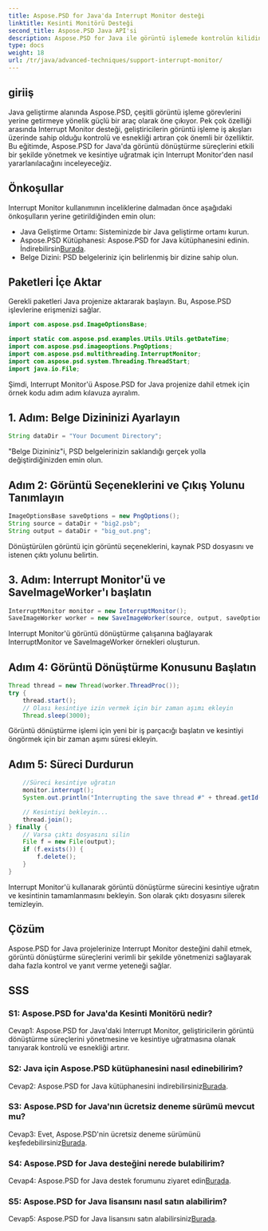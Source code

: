 ```yaml
---
title: Aspose.PSD for Java'da Interrupt Monitor desteği
linktitle: Kesinti Monitörü Desteği
second_title: Aspose.PSD Java API'si
description: Aspose.PSD for Java ile görüntü işlemede kontrolün kilidini açın. Esnek iş akışları için süreçleri kesintiye uğratmayı öğrenin.
type: docs
weight: 18
url: /tr/java/advanced-techniques/support-interrupt-monitor/
---
```

## giriiş

Java geliştirme alanında Aspose.PSD, çeşitli görüntü işleme görevlerini yerine getirmeye yönelik güçlü bir araç olarak öne çıkıyor. Pek çok özelliği arasında Interrupt Monitor desteği, geliştiricilerin görüntü işleme iş akışları üzerinde sahip olduğu kontrolü ve esnekliği artıran çok önemli bir özelliktir. Bu eğitimde, Aspose.PSD for Java'da görüntü dönüştürme süreçlerini etkili bir şekilde yönetmek ve kesintiye uğratmak için Interrupt Monitor'den nasıl yararlanılacağını inceleyeceğiz.

## Önkoşullar

Interrupt Monitor kullanımının inceliklerine dalmadan önce aşağıdaki önkoşulların yerine getirildiğinden emin olun:

- Java Geliştirme Ortamı: Sisteminizde bir Java geliştirme ortamı kurun.
-  Aspose.PSD Kütüphanesi: Aspose.PSD for Java kütüphanesini edinin. İndirebilirsin[Burada](https://releases.aspose.com/psd/java/).
- Belge Dizini: PSD belgeleriniz için belirlenmiş bir dizine sahip olun.

## Paketleri İçe Aktar

Gerekli paketleri Java projenize aktararak başlayın. Bu, Aspose.PSD işlevlerine erişmenizi sağlar.

```java
import com.aspose.psd.ImageOptionsBase;

import static com.aspose.psd.examples.Utils.Utils.getDateTime;
import com.aspose.psd.imageoptions.PngOptions;
import com.aspose.psd.multithreading.InterruptMonitor;
import com.aspose.psd.system.Threading.ThreadStart;
import java.io.File;
```

Şimdi, Interrupt Monitor'ü Aspose.PSD for Java projenize dahil etmek için örnek kodu adım adım kılavuza ayıralım.

## 1. Adım: Belge Dizininizi Ayarlayın

```java
String dataDir = "Your Document Directory";
```

"Belge Dizininiz"i, PSD belgelerinizin saklandığı gerçek yolla değiştirdiğinizden emin olun.

## Adım 2: Görüntü Seçeneklerini ve Çıkış Yolunu Tanımlayın

```java
ImageOptionsBase saveOptions = new PngOptions();
String source = dataDir + "big2.psb";
String output = dataDir + "big_out.png";
```

Dönüştürülen görüntü için görüntü seçeneklerini, kaynak PSD dosyasını ve istenen çıktı yolunu belirtin.

## 3. Adım: Interrupt Monitor'ü ve SaveImageWorker'ı başlatın

```java
InterruptMonitor monitor = new InterruptMonitor();
SaveImageWorker worker = new SaveImageWorker(source, output, saveOptions, monitor);
```

Interrupt Monitor'ü görüntü dönüştürme çalışanına bağlayarak InterruptMonitor ve SaveImageWorker örnekleri oluşturun.

## Adım 4: Görüntü Dönüştürme Konusunu Başlatın

```java
Thread thread = new Thread(worker.ThreadProc());
try {
    thread.start();
    // Olası kesintiye izin vermek için bir zaman aşımı ekleyin
    Thread.sleep(3000);
```

Görüntü dönüştürme işlemi için yeni bir iş parçacığı başlatın ve kesintiyi öngörmek için bir zaman aşımı süresi ekleyin.

## Adım 5: Süreci Durdurun

```java
    //Süreci kesintiye uğratın
    monitor.interrupt();
    System.out.println("Interrupting the save thread #" + thread.getId() + " at " + getDateTime().toString());

    // Kesintiyi bekleyin...
    thread.join();
} finally {
    // Varsa çıktı dosyasını silin
    File f = new File(output);
    if (f.exists()) {
        f.delete();
    }
}
```

Interrupt Monitor'ü kullanarak görüntü dönüştürme sürecini kesintiye uğratın ve kesintinin tamamlanmasını bekleyin. Son olarak çıktı dosyasını silerek temizleyin.

## Çözüm

Aspose.PSD for Java projelerinize Interrupt Monitor desteğini dahil etmek, görüntü dönüştürme süreçlerini verimli bir şekilde yönetmenizi sağlayarak daha fazla kontrol ve yanıt verme yeteneği sağlar.

## SSS

### S1: Aspose.PSD for Java'da Kesinti Monitörü nedir?

Cevap1: Aspose.PSD for Java'daki Interrupt Monitor, geliştiricilerin görüntü dönüştürme süreçlerini yönetmesine ve kesintiye uğratmasına olanak tanıyarak kontrolü ve esnekliği artırır.

### S2: Java için Aspose.PSD kütüphanesini nasıl edinebilirim?

 Cevap2: Aspose.PSD for Java kütüphanesini indirebilirsiniz[Burada](https://releases.aspose.com/psd/java/).

### S3: Aspose.PSD for Java'nın ücretsiz deneme sürümü mevcut mu?

 Cevap3: Evet, Aspose.PSD'nin ücretsiz deneme sürümünü keşfedebilirsiniz[Burada](https://releases.aspose.com/).

### S4: Aspose.PSD for Java desteğini nerede bulabilirim?

 Cevap4: Aspose.PSD for Java destek forumunu ziyaret edin[Burada](https://forum.aspose.com/c/psd/34).

### S5: Aspose.PSD for Java lisansını nasıl satın alabilirim?

Cevap5: Aspose.PSD for Java lisansını satın alabilirsiniz[Burada](https://purchase.aspose.com/buy).